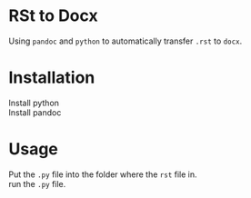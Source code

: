 # RSt to Docx

Using `pandoc` and `python` to automatically transfer `.rst` to `docx`.

# Installation

Install python  
Install pandoc

# Usage

Put the `.py` file into the folder where the `rst` file in.  
run the `.py` file.  